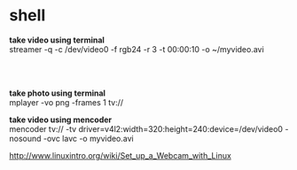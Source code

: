 # shell


<B>take video using terminal </B> <br>
streamer -q -c /dev/video0 -f rgb24 -r 3 -t 00:00:10 -o ~/myvideo.avi

<br><br>

<B> take photo using terminal </B><br>
mplayer -vo png -frames 1 tv://

<B> take video using mencoder </B><br>
mencoder tv:// -tv driver=v4l2:width=320:height=240:device=/dev/video0 -nosound -ovc lavc -o myvideo.avi

http://www.linuxintro.org/wiki/Set_up_a_Webcam_with_Linux
